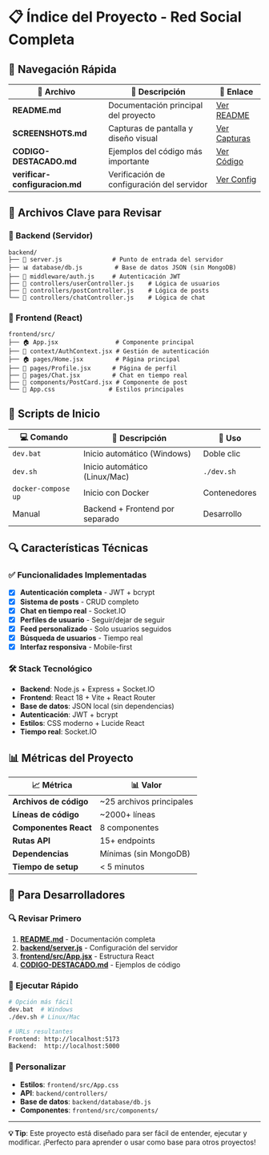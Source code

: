 # 📋 Índice del Proyecto - Red Social Completa

## 📂 Navegación Rápida

| 📄 Archivo | 📝 Descripción | 🔗 Enlace |
|------------|----------------|-----------|
| **README.md** | Documentación principal del proyecto | [Ver README](README.md) |
| **SCREENSHOTS.md** | Capturas de pantalla y diseño visual | [Ver Capturas](SCREENSHOTS.md) |
| **CODIGO-DESTACADO.md** | Ejemplos del código más importante | [Ver Código](CODIGO-DESTACADO.md) |
| **verificar-configuracion.md** | Verificación de configuración del servidor | [Ver Config](verificar-configuracion.md) |

## 🎯 Archivos Clave para Revisar

### 🔧 Backend (Servidor)
```
backend/
├── 🚀 server.js              # Punto de entrada del servidor
├── 📊 database/db.js         # Base de datos JSON (sin MongoDB)
├── 🔐 middleware/auth.js     # Autenticación JWT
├── 👤 controllers/userController.js    # Lógica de usuarios
├── 📝 controllers/postController.js    # Lógica de posts
└── 💬 controllers/chatController.js    # Lógica de chat
```

### 🎨 Frontend (React)
```
frontend/src/
├── 🏠 App.jsx                # Componente principal
├── 🔐 context/AuthContext.jsx # Gestión de autenticación
├── 🏠 pages/Home.jsx         # Página principal
├── 👤 pages/Profile.jsx      # Página de perfil
├── 💬 pages/Chat.jsx         # Chat en tiempo real
├── 📝 components/PostCard.jsx # Componente de post
└── 🎨 App.css               # Estilos principales
```

## 🚀 Scripts de Inicio

| 💻 Comando | 📝 Descripción | 🎯 Uso |
|------------|----------------|--------|
| `dev.bat` | Inicio automático (Windows) | Doble clic |
| `dev.sh` | Inicio automático (Linux/Mac) | `./dev.sh` |
| `docker-compose up` | Inicio con Docker | Contenedores |
| Manual | Backend + Frontend por separado | Desarrollo |

## 🔍 Características Técnicas

### ✅ Funcionalidades Implementadas
- [x] **Autenticación completa** - JWT + bcrypt
- [x] **Sistema de posts** - CRUD completo
- [x] **Chat en tiempo real** - Socket.IO
- [x] **Perfiles de usuario** - Seguir/dejar de seguir
- [x] **Feed personalizado** - Solo usuarios seguidos
- [x] **Búsqueda de usuarios** - Tiempo real
- [x] **Interfaz responsiva** - Mobile-first

### 🛠️ Stack Tecnológico
- **Backend**: Node.js + Express + Socket.IO
- **Frontend**: React 18 + Vite + React Router
- **Base de datos**: JSON local (sin dependencias)
- **Autenticación**: JWT + bcrypt
- **Estilos**: CSS moderno + Lucide React
- **Tiempo real**: Socket.IO

## 📊 Métricas del Proyecto

| 📈 Métrica | 📊 Valor |
|------------|----------|
| **Archivos de código** | ~25 archivos principales |
| **Líneas de código** | ~2000+ líneas |
| **Componentes React** | 8 componentes |
| **Rutas API** | 15+ endpoints |
| **Dependencias** | Mínimas (sin MongoDB) |
| **Tiempo de setup** | < 5 minutos |

## 🎯 Para Desarrolladores

### 🔍 Revisar Primero
1. **[README.md](README.md)** - Documentación completa
2. **[backend/server.js](backend/server.js)** - Configuración del servidor
3. **[frontend/src/App.jsx](frontend/src/App.jsx)** - Estructura React
4. **[CODIGO-DESTACADO.md](CODIGO-DESTACADO.md)** - Ejemplos de código

### 🚀 Ejecutar Rápido
```bash
# Opción más fácil
dev.bat  # Windows
./dev.sh # Linux/Mac

# URLs resultantes
Frontend: http://localhost:5173
Backend:  http://localhost:5000
```

### 🔧 Personalizar
- **Estilos**: `frontend/src/App.css`
- **API**: `backend/controllers/`
- **Base de datos**: `backend/database/db.js`
- **Componentes**: `frontend/src/components/`

---

**💡 Tip**: Este proyecto está diseñado para ser fácil de entender, ejecutar y modificar. ¡Perfecto para aprender o usar como base para otros proyectos!